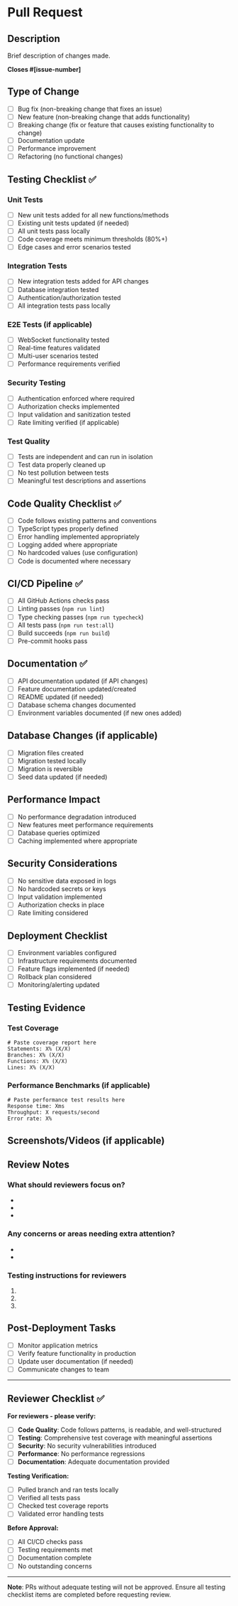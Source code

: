 # Pull Request

## Description
Brief description of changes made.

**Closes #[issue-number]**

## Type of Change
- [ ] Bug fix (non-breaking change that fixes an issue)
- [ ] New feature (non-breaking change that adds functionality)
- [ ] Breaking change (fix or feature that causes existing functionality to change)
- [ ] Documentation update
- [ ] Performance improvement
- [ ] Refactoring (no functional changes)

## Testing Checklist ✅

### Unit Tests
- [ ] New unit tests added for all new functions/methods
- [ ] Existing unit tests updated (if needed)
- [ ] All unit tests pass locally
- [ ] Code coverage meets minimum thresholds (80%+)
- [ ] Edge cases and error scenarios tested

### Integration Tests  
- [ ] New integration tests added for API changes
- [ ] Database integration tested
- [ ] Authentication/authorization tested
- [ ] All integration tests pass locally

### E2E Tests (if applicable)
- [ ] WebSocket functionality tested
- [ ] Real-time features validated
- [ ] Multi-user scenarios tested
- [ ] Performance requirements verified

### Security Testing
- [ ] Authentication enforced where required
- [ ] Authorization checks implemented
- [ ] Input validation and sanitization tested
- [ ] Rate limiting verified (if applicable)

### Test Quality
- [ ] Tests are independent and can run in isolation
- [ ] Test data properly cleaned up
- [ ] No test pollution between tests
- [ ] Meaningful test descriptions and assertions

## Code Quality Checklist ✅

- [ ] Code follows existing patterns and conventions
- [ ] TypeScript types properly defined
- [ ] Error handling implemented appropriately
- [ ] Logging added where appropriate
- [ ] No hardcoded values (use configuration)
- [ ] Code is documented where necessary

## CI/CD Pipeline ✅

- [ ] All GitHub Actions checks pass
- [ ] Linting passes (`npm run lint`)
- [ ] Type checking passes (`npm run typecheck`)
- [ ] All tests pass (`npm run test:all`)
- [ ] Build succeeds (`npm run build`)
- [ ] Pre-commit hooks pass

## Documentation ✅

- [ ] API documentation updated (if API changes)
- [ ] Feature documentation updated/created
- [ ] README updated (if needed)
- [ ] Database schema changes documented
- [ ] Environment variables documented (if new ones added)

## Database Changes (if applicable)

- [ ] Migration files created
- [ ] Migration tested locally
- [ ] Migration is reversible
- [ ] Seed data updated (if needed)

## Performance Impact

- [ ] No performance degradation introduced
- [ ] New features meet performance requirements
- [ ] Database queries optimized
- [ ] Caching implemented where appropriate

## Security Considerations

- [ ] No sensitive data exposed in logs
- [ ] No hardcoded secrets or keys
- [ ] Input validation implemented
- [ ] Authorization checks in place
- [ ] Rate limiting considered

## Deployment Checklist

- [ ] Environment variables configured
- [ ] Infrastructure requirements documented
- [ ] Feature flags implemented (if needed)
- [ ] Rollback plan considered
- [ ] Monitoring/alerting updated

## Testing Evidence

### Test Coverage
```
# Paste coverage report here
Statements: X% (X/X)
Branches: X% (X/X)  
Functions: X% (X/X)
Lines: X% (X/X)
```

### Performance Benchmarks (if applicable)
```
# Paste performance test results here
Response time: Xms
Throughput: X requests/second
Error rate: X%
```

## Screenshots/Videos (if applicable)
<!-- Add screenshots or videos demonstrating the changes -->

## Review Notes

### What should reviewers focus on?
- 
- 
- 

### Any concerns or areas needing extra attention?
- 
- 

### Testing instructions for reviewers
1. 
2. 
3. 

## Post-Deployment Tasks

- [ ] Monitor application metrics
- [ ] Verify feature functionality in production
- [ ] Update user documentation (if needed)
- [ ] Communicate changes to team

---

## Reviewer Checklist ✅

**For reviewers - please verify:**

- [ ] **Code Quality**: Code follows patterns, is readable, and well-structured
- [ ] **Testing**: Comprehensive test coverage with meaningful assertions
- [ ] **Security**: No security vulnerabilities introduced
- [ ] **Performance**: No performance regressions
- [ ] **Documentation**: Adequate documentation provided

**Testing Verification:**
- [ ] Pulled branch and ran tests locally
- [ ] Verified all tests pass
- [ ] Checked test coverage reports
- [ ] Validated error handling tests

**Before Approval:**
- [ ] All CI/CD checks pass
- [ ] Testing requirements met
- [ ] Documentation complete
- [ ] No outstanding concerns

---

**Note**: PRs without adequate testing will not be approved. Ensure all testing checklist items are completed before requesting review.